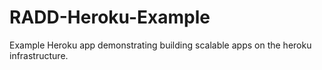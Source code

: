 # RADD-Heroku-Example
Example Heroku app demonstrating building scalable apps on the heroku infrastructure. 
